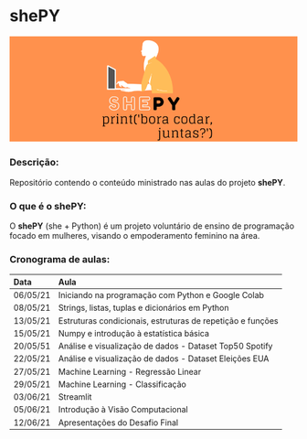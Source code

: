 # shePY
![logo](https://github.com/mariacmartins/shepy/blob/main/shepy_img.png?raw=true)

### Descrição: 
Repositório contendo o conteúdo ministrado nas aulas do projeto **shePY**.

### O que é o shePY:
O **shePY** (she + Python) é um projeto voluntário de ensino de programação focado em mulheres, visando o empoderamento feminino na área.

### Cronograma de aulas:

| Data | Aula   | 
|:---|:---|
|     06/05/21    | Iniciando na programação com Python e Google Colab        | 
|     08/05/21    | Strings, listas, tuplas e dicionários em Python           | 
|     13/05/21    | Estruturas condicionais, estruturas de repetição e funções| 
|     15/05/21    | Numpy e introdução à estatística básica                   | 
|     20/05/51    | Análise e visualização de dados - Dataset Top50 Spotify   | 
|     22/05/21    | Análise e visualização de dados - Dataset Eleições EUA    | 
|     27/05/21    | Machine Learning - Regressão Linear  | 
|     29/05/21    | Machine Learning - Classificação    | 
|     03/06/21    | Streamlit    | 
|     05/06/21    | Introdução à Visão Computacional    | 
|     12/06/21    | Apresentações do Desafio Final    | 
